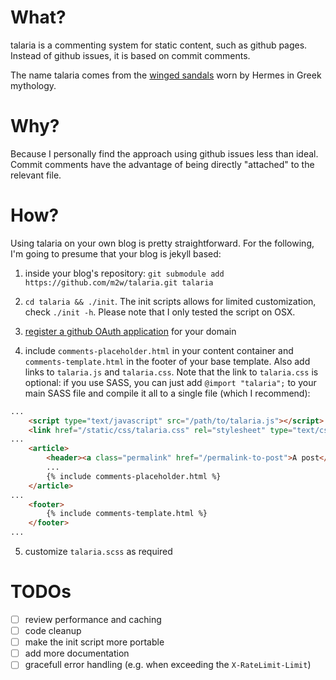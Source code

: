 # What?

talaria is a commenting system for static content, such as github pages. Instead of github issues, it is based on commit comments.

The name talaria comes from the [winged sandals](http://en.wikipedia.org/wiki/Talaria) worn by Hermes in Greek mythology.

# Why?

Because I personally find the approach using github issues less than ideal. Commit comments have the advantage of being directly "attached" to the relevant file.

# How?

Using talaria on your own blog is pretty straightforward. For the following, I'm going to presume that your blog is jekyll based:

1. inside your blog's repository: `git submodule add https://github.com/m2w/talaria.git talaria`
    
2. `cd talaria && ./init`. The init scripts allows for limited customization, check `./init -h`. Please note that I only tested the script on OSX.

3. [register a github OAuth application](https://github.com/settings/applications/new) for your domain

4. include `comments-placeholder.html` in your content container and `comments-template.html` in the footer of your base template. Also add links to `talaria.js` and `talaria.css`. Note that the link to `talaria.css` is optional: if you use SASS, you can just add `@import "talaria";` to your main SASS file and compile it all to a single file (which I recommend):

```html
...
    <script type="text/javascript" src="/path/to/talaria.js"></script>
    <link href="/static/css/talaria.css" rel="stylesheet" type="text/css" />
...
    <article>
        <header><a class="permalink" href="/permalink-to-post">A post</a></header>
        ...
        {% include comments-placeholder.html %}
    </article>
...
    <footer>
        {% include comments-template.html %}
    </footer>
...
```

5. customize `talaria.scss` as required

# TODOs

- [ ] review performance and caching
- [ ] code cleanup
- [ ] make the init script more portable
- [ ] add more documentation
- [ ] gracefull error handling (e.g. when exceeding the `X-RateLimit-Limit`)
